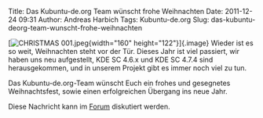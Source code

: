 Title: Das Kubuntu-de.org Team wünscht frohe Weihnachten
Date: 2011-12-24 09:31
Author: Andreas Harbich
Tags: Kubuntu-de.org
Slug: das-kubuntu-deorg-team-wunscht-frohe-weihnachten

[![CHRISTMAS
001.jpeg](http://wiki.kubuntu-de.org/images/CHRISTMAS_001.jpeg){width="160"
height="122"}]{.image} Wieder ist es so weit, Weihnachten steht vor der
Tür. Dieses Jahr ist viel passiert, wir haben uns neu aufgestellt, KDE
SC 4.6.x und KDE SC 4.7.4 sind herausgekommen, und in unserem Projekt
gibt es immer noch viel zu tun.

</p>
Das Kubuntu-de.org-Team wünscht Euch ein frohes und gesegnetes
Weihnachtsfest, sowie einen erfolgreichen Übergang ins neue Jahr.

</p>
<!--break--><!--break-->

Diese Nachricht kann im
[Forum](http://forum.kubuntu-de.org/index.php?topic=16277) diskutiert
werden.

</p>

